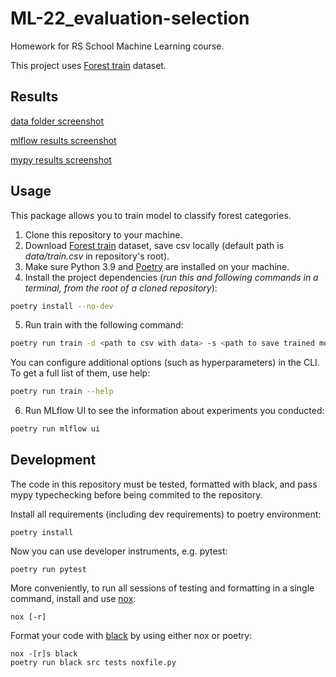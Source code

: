 # ML-22_evaluation-selection 

Homework for RS School Machine Learning course.

This project uses [Forest train](https://www.kaggle.com/competitions/forest-cover-type-prediction) dataset.


## Results
[data folder screenshot](https://github.com/lizaveta56k/ML-22_evaluation-selection/blob/main/data_folder.png)

[mlflow results screenshot](https://github.com/lizaveta56k/ML-22_evaluation-selection/blob/main/mlflow_results.png)

[mypy results screenshot](https://github.com/lizaveta56k/ML-22_evaluation-selection/blob/main/mypy_results.png)


## Usage
This package allows you to train model to classify forest categories.
1. Clone this repository to your machine.
2. Download [Forest train](https://www.kaggle.com/competitions/forest-cover-type-prediction) dataset, save csv locally (default path is *data/train.csv* in repository's root).
3. Make sure Python 3.9 and [Poetry](https://python-poetry.org/docs/) are installed on your machine.
4. Install the project dependencies (*run this and following commands in a terminal, from the root of a cloned repository*):
```sh
poetry install --no-dev
```
5. Run train with the following command:
```sh
poetry run train -d <path to csv with data> -s <path to save trained model>
```
You can configure additional options (such as hyperparameters) in the CLI. To get a full list of them, use help:
```sh
poetry run train --help
```
6. Run MLflow UI to see the information about experiments you conducted:
```sh
poetry run mlflow ui
```

## Development

The code in this repository must be tested, formatted with black, and pass mypy typechecking before being commited to the repository.

Install all requirements (including dev requirements) to poetry environment:
```
poetry install
```
Now you can use developer instruments, e.g. pytest:
```
poetry run pytest
```
More conveniently, to run all sessions of testing and formatting in a single command, install and use [nox](https://nox.thea.codes/en/stable/): 
```
nox [-r]
```
Format your code with [black](https://github.com/psf/black) by using either nox or poetry:
```
nox -[r]s black
poetry run black src tests noxfile.py
